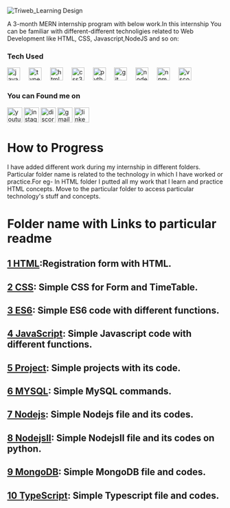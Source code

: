 ![Triweb_Learning Design](https://cdn.discordapp.com/attachments/874647785960521748/1156100142546554921/image.png?ex=6513bda9&is=65126c29&hm=db9e8feaea0f8eb415e03e6d282af16290eb39f8be3273bc8b298b033e6c925f&)

A 3-month MERN internship program with below work.In this internship You can be familiar with different-different technoligies related to Web Development like HTML, CSS, Javascript,NodeJS and so on:

### Tech Used

<div align="left">
  <img src="https://cdn.jsdelivr.net/gh/devicons/devicon/icons/javascript/javascript-original.svg" height="30" alt="javascript logo"  />
  <img width="12" />
  <img src="https://cdn.jsdelivr.net/gh/devicons/devicon/icons/typescript/typescript-original.svg" height="30" alt="typescript logo"  />
  <img width="12" />
  <img src="https://cdn.jsdelivr.net/gh/devicons/devicon/icons/html5/html5-original.svg" height="30" alt="html5 logo"  />
  <img width="12" />
  <img src="https://cdn.jsdelivr.net/gh/devicons/devicon/icons/css3/css3-original.svg" height="30" alt="css3 logo"  />
  <img width="12" />
  <img src="https://cdn.jsdelivr.net/gh/devicons/devicon/icons/python/python-original.svg" height="30" alt="python logo"  />
  <img width="12" />
  <img src="https://cdn.jsdelivr.net/gh/devicons/devicon/icons/git/git-original.svg" height="30" alt="git logo"  />
  <img width="12" />
  <img src="https://cdn.jsdelivr.net/gh/devicons/devicon/icons/nodejs/nodejs-original.svg" height="30" alt="nodejs logo"  />
  <img width="12" />
  <img src="https://cdn.jsdelivr.net/gh/devicons/devicon/icons/npm/npm-original-wordmark.svg" height="30" alt="npm logo"  />
  <img width="12" />
  <img src="https://cdn.jsdelivr.net/gh/devicons/devicon/icons/vscode/vscode-original.svg" height="30" alt="vscode logo"  />
</div>

### You can Found me on

<div align="left">
  <img src="https://img.shields.io/static/v1?message=Youtube&logo=youtube&label=&color=FF0000&logoColor=white&labelColor=&style=for-the-badge" height="35" alt="youtube logo"  />
  <img src="https://img.shields.io/static/v1?message=Instagram&logo=instagram&label=&color=E4405F&logoColor=white&labelColor=&style=for-the-badge" height="35" alt="instagram logo"  />
  <img src="https://img.shields.io/static/v1?message=Discord&logo=discord&label=&color=7289DA&logoColor=white&labelColor=&style=for-the-badge" height="35" alt="discord logo"  />
  <img src="https://img.shields.io/static/v1?message=Gmail&logo=gmail&label=&color=D14836&logoColor=white&labelColor=&style=for-the-badge" height="35" alt="gmail logo"  />
  <img src="https://img.shields.io/static/v1?message=LinkedIn&logo=linkedin&label=&color=0077B5&logoColor=white&labelColor=&style=for-the-badge" height="35" alt="linkedin logo"  />
</div>

### 

# How to Progress
I have added different work during my internship in different folders. Particular folder name is related to the technology in which I have worked or practice.For eg- In HTML folder I putted all my work that I learn and practice HTML concepts. Move to the particular folder to access particular technology's stuff and concepts.
# Folder name with Links to particular readme
## [1 HTML](/HTML/README.md):Registration form with HTML.
## [2 CSS](/CSS/README.md): Simple CSS for Form and TimeTable.
## [3 ES6](/ES6/README.md): Simple ES6 code with different functions.
## [4 JavaScript](/JavaScript/README.md): Simple Javascript code with different functions.
## [5 Project](/Projects/README.md): Simple projects with its code.
## [6 MYSQL](/MYSQL/README.md): Simple MySQL commands.
## [7 Nodejs](/Nodejs/README.md): Simple Nodejs file and its codes.
## [8 NodejsII](/NodejsII/README.md): Simple NodejsII file and its codes on python.
## [9 MongoDB](/MongoDB/README.md): Simple MongoDB file and codes.
## [10 TypeScript](/TypeScript/README.md): Simple Typescript file and codes.



